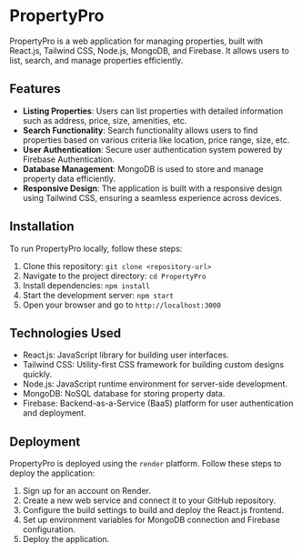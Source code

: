 # PropertyPro

PropertyPro is a web application for managing properties, built with React.js, Tailwind CSS, Node.js, MongoDB, and Firebase. It allows users to list, search, and manage properties efficiently.

## Features

- **Listing Properties**: Users can list properties with detailed information such as address, price, size, amenities, etc.
- **Search Functionality**: Search functionality allows users to find properties based on various criteria like location, price range, size, etc.
- **User Authentication**: Secure user authentication system powered by Firebase Authentication.
- **Database Management**: MongoDB is used to store and manage property data efficiently.
- **Responsive Design**: The application is built with a responsive design using Tailwind CSS, ensuring a seamless experience across devices.

## Installation

To run PropertyPro locally, follow these steps:

1. Clone this repository: `git clone <repository-url>`
2. Navigate to the project directory: `cd PropertyPro`
3. Install dependencies: `npm install`
4. Start the development server: `npm start`
5. Open your browser and go to `http://localhost:3000`

## Technologies Used

- React.js: JavaScript library for building user interfaces.
- Tailwind CSS: Utility-first CSS framework for building custom designs quickly.
- Node.js: JavaScript runtime environment for server-side development.
- MongoDB: NoSQL database for storing property data.
- Firebase: Backend-as-a-Service (BaaS) platform for user authentication and deployment.

## Deployment

PropertyPro is deployed using the `render` platform. Follow these steps to deploy the application:

1. Sign up for an account on Render.
2. Create a new web service and connect it to your GitHub repository.
3. Configure the build settings to build and deploy the React.js frontend.
4. Set up environment variables for MongoDB connection and Firebase configuration.
5. Deploy the application.
